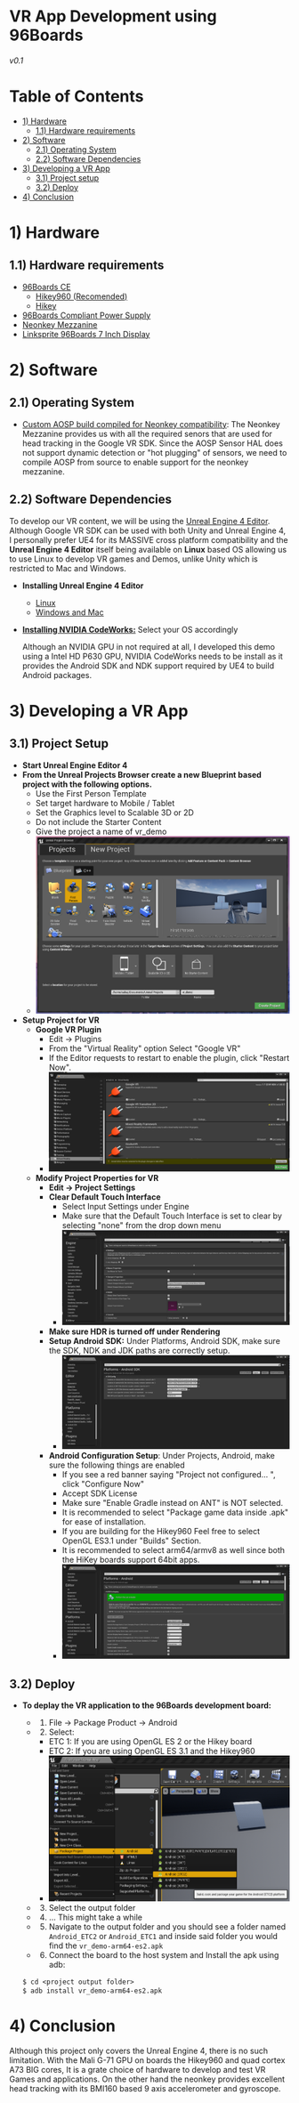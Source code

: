 # VR App Development using 96Boards
###### v0.1

# Table of Contents
- [1) Hardware](#1-hardware)
   - [1.1) Hardware requirements](#11-hardware-requirements)
- [2) Software](#2-software)
   - [2.1) Operating System](#21-operating-system)
   - [2.2) Software Dependencies](#22-software-dependencies)
- [3) Developing a VR App](#3-developing-vr-app)
   - [3.1) Project setup](#31-project-setup)
   - [3.2) Deploy](#32-deploy)
- [4) Conclusion](#4-conclusion)

# 1) Hardware
## 1.1) Hardware requirements
- [96Boards CE](https://www.96boards.org/products/ce/)
  - [Hikey960  (Recomended)](https://www.96boards.org/product/hikey960/)
  - [Hikey](https://www.96boards.org/product/hikey960/)
- [96Boards Compliant Power Supply](http://www.96boards.org/product/power/)
- [Neonkey Mezzanine](https://www.96boards.org/product/neonkey/)
- [Linksprite 96Boards 7 Inch Display](https://www.arrow.com/en/products/96boards-display-7/linksprite-technologies-inc)


# 2) Software
## 2.1) Operating System
- [Custom AOSP build compiled for Neonkey compatibility](https://www.96boards.org/documentation/mezzanine/neonkey/guides/neonkey-aosp-build.md.html): The Neonkey Mezzanine provides us with all the required senors that are used for head tracking in the Google VR SDK. Since the AOSP Sensor HAL does not support dynamic detection or "hot plugging" of sensors, we need to compile AOSP from source to enable support for the neonkey mezzanine.

## 2.2) Software Dependencies

To develop our VR content, we will be using the [Unreal Engine 4 Editor](https://www.unrealengine.com/en-US/what-is-unreal-engine-4). Although Google VR SDK can be used with both Unity and Unreal Engine 4, I personally prefer UE4 for its MASSIVE cross platform compatibility and the **Unreal Engine 4 Editor** itself being available on **Linux** based OS allowing us to use Linux to develop VR games and Demos, unlike Unity which is restricted to Mac and Windows.

  - **Installing Unreal Engine 4 Editor**
    - [Linux](https://wiki.unrealengine.com/Building_On_Linux)
    - [Windows and Mac](https://docs.unrealengine.com/latest/INT/GettingStarted/Installation/index.html)
  - **[Installing NVIDIA CodeWorks:](https://docs.unrealengine.com/latest/INT/Platforms/Android/GettingStarted/1/)** Select your OS accordingly

    Although an NVIDIA GPU in not required at all, I developed this demo using a Intel HD P630 GPU, NVIDIA CodeWorks needs to be install as it provides the Android SDK and NDK support required by UE4 to build Android packages.

# 3) Developing a VR App    
## 3.1) Project Setup
  - **Start Unreal Engine Editor 4**
  - **From the Unreal Projects Browser create a new Blueprint based project with the following options.**
    - Use the First Person Template
    - Set target hardware to Mobile / Tablet
    - Set the Graphics level to Scalable 3D or 2D
    - Do not include the Starter Content
    - Give the project a name of vr_demo
    - ![New Project](./images/new-proj.png)
  - **Setup Project for VR**
    - **Google VR Plugin**
      - Edit -> Plugins
      - From the "Virtual Reality" option Select "Google VR"
      - If the Editor requests to restart to enable the plugin, click "Restart Now".
      - ![VR Plugin](./images/vr-plugin.png)
    - **Modify Project Properties for VR**
      - **Edit -> Project Settings**
      - **Clear Default Touch Interface**
        - Select Input Settings under Engine
        - Make sure that the Default Touch Interface is set to clear by selecting "none" from the drop down menu
        - ![Clear Touch Input](./images/clear-input.png)
      - **Make sure HDR is turned off under Rendering**
      - **Setup Android SDK:** Under Platforms, Android SDK, make sure the SDK, NDK and JDK paths are correctly setup.
        - ![SDK Paths](./images/sdk-paths.png)
      - **Android Configuration Setup**: Under Projects, Android, make sure the following things are enabled
        - If you see a red banner saying "Project not configured... ", click "Configure Now"
        - Accept SDK License
        - Make sure "Enable Gradle instead on ANT" is NOT selected.
        - It is recommended to select "Package game data inside .apk" for ease of installation.
        - If you are building for the Hikey960 Feel free to select OpenGL ES3.1 under "Builds" Section.
        - It is recommended to select arm64/armv8 as well since both the HiKey boards support 64bit apps.
        - ![Android Configuration](./images/android-config.png)

## 3.2) Deploy
  - **To deplay the VR application to the 96Boards development board:**
    - 1) File -> Package Product -> Android
    - 2) Select:
      - ETC 1: If you are using OpenGL ES 2 or the Hikey board
      - ETC 2: If you are using OpenGL ES 3.1 and the Hikey960
      - ![Deploy](./images/deploy.png)
    - 3) Select the output folder
    - 4) ... This might take a while
    - 5) Navigate to the output folder and you should see a folder named ```Android_ETC2``` or ```Android_ETC1``` and inside said folder you would find the ```vr_demo-arm64-es2.apk```
    - 6) Connect the board to the host system and Install the apk using adb:

    ```shell
    $ cd <project output folder>
    $ adb install vr_demo-arm64-es2.apk
    ```

# 4) Conclusion
Although this project only covers the Unreal Engine 4, there is no such limitation. With the Mali G-71 GPU on boards the Hikey960 and quad cortex A73 BIG cores, It is a grate choice of hardware to develop and test VR Games and applications. On the other hand the neonkey provides excellent head tracking with its BMI160 based 9 axis accelerometer and gyroscope.
